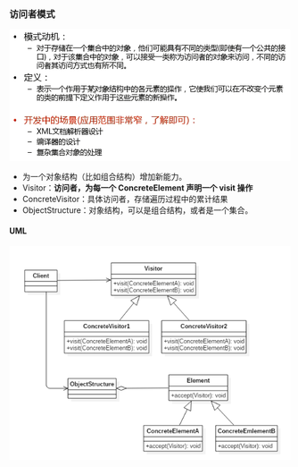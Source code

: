 ### 访问者模式

![访问者模式](访问者模式.png)

- 为一个对象结构（比如组合结构）增加新能力。
- Visitor：**访问者，为每一个 ConcreteElement 声明一个 visit 操作**
- ConcreteVisitor：具体访问者，存储遍历过程中的累计结果
- ObjectStructure：对象结构，可以是组合结构，或者是一个集合。

#### UML
![UML](UML.png)
